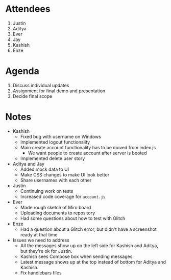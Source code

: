 # Attendees
1. Justin
2. Aditya
3. Ever
4. Jay
5. Kashish
6. Enze

# Agenda
1. Discuss individual updates
2. Assignment for final demo and presentation
3. Decide final scope

# Notes
- Kashish
  - Fixed bug with username on Windows
  - Implemented logout functionality
  - Main create account functionality has to be moved from index.js
    - We want people to create account after server is booted 
  - Implemented delete user story
- Aditya and Jay
  - Added mock data to UI
  - Make CSS changes to make UI look better
  - Share usernames with each other
- Justin
  - Continuing work on tests
  - Increased code coverage for `account.js`
- Ever
  - Made rough sketch of Miro board
  - Uploading documents to repository
  - Had some questions about how to test with Glitch
- Enze
  - Had a question about a Glitch error, but didn't have a screenshot ready at that time
- Issues we need to address
  - All the messages show up on the left side for Kashish and Aditya, but they're ok for Justin.
  - Kashish sees Compose box when sending messages.
  - Latest message shows up at the top instead of bottom for Aditya and Kashish.
  - Fix handlebars files  

